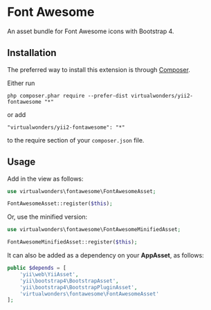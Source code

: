 Font Awesome
============
An asset bundle for Font Awesome icons with Bootstrap 4.

Installation
------------

The preferred way to install this extension is through [Composer](http://getcomposer.org/download/).

Either run

```
php composer.phar require --prefer-dist virtualwonders/yii2-fontawesome "*"
```

or add

```
"virtualwonders/yii2-fontawesome": "*"
```

to the require section of your `composer.json` file.


Usage
-----

Add in the view as follows:

```php
use virtualwonders\fontawesome\FontAwesomeAsset;

FontAwesomeAsset::register($this);
```

Or, use the minified version:

```php
use virtualwonders\fontawesome\FontAwesomeMinifiedAsset;

FontAwesomeMinifiedAsset::register($this);
```

It can also be added as a dependency on your **AppAsset**, as follows:

```php
public $depends = [
    'yii\web\YiiAsset',
    'yii\bootstrap4\BootstrapAsset',
    'yii\bootstrap4\BootstrapPluginAsset',
    'virtualwonders\fontawesome\FontAwesomeAsset'
];
```